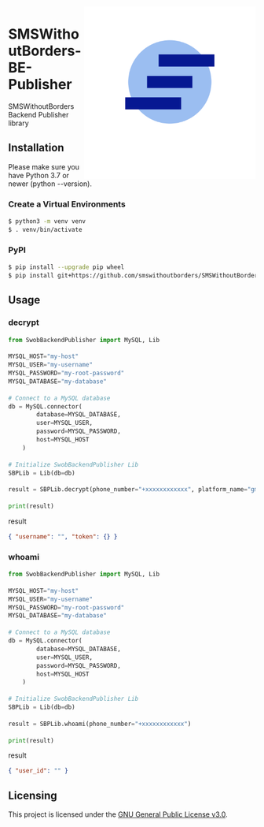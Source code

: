 <img src="https://github.com/smswithoutborders/SMSWithoutBorders-Resources/raw/master/multimedia/img/swob_logo_icon.png" align="right" width="350px"/>

# SMSWithoutBorders-BE-Publisher

SMSWithoutBorders Backend Publisher library

## Installation

Please make sure you have Python 3.7 or newer (python --version).

### Create a Virtual Environments

```bash
$ python3 -m venv venv
$ . venv/bin/activate
```

### PyPI

```bash
$ pip install --upgrade pip wheel
$ pip install git+https://github.com/smswithoutborders/SMSWithoutBorders-BE-Publisher.git#egg=SwobBackendPublisher
```

## Usage

### decrypt

```python
from SwobBackendPublisher import MySQL, Lib

MYSQL_HOST="my-host"
MYSQL_USER="my-username"
MYSQL_PASSWORD="my-root-password"
MYSQL_DATABASE="my-database"

# Connect to a MySQL database
db = MySQL.connector(
        database=MYSQL_DATABASE,
        user=MYSQL_USER,
        password=MYSQL_PASSWORD,
        host=MYSQL_HOST
    )

# Initialize SwobBackendPublisher Lib
SBPLib = Lib(db=db)

result = SBPLib.decrypt(phone_number="+xxxxxxxxxxxx", platform_name="gmail")

print(result)
```

result

```json
{ "username": "", "token": {} }
```

### whoami

```python
from SwobBackendPublisher import MySQL, Lib

MYSQL_HOST="my-host"
MYSQL_USER="my-username"
MYSQL_PASSWORD="my-root-password"
MYSQL_DATABASE="my-database"

# Connect to a MySQL database
db = MySQL.connector(
        database=MYSQL_DATABASE,
        user=MYSQL_USER,
        password=MYSQL_PASSWORD,
        host=MYSQL_HOST
    )

# Initialize SwobBackendPublisher Lib
SBPLib = Lib(db=db)

result = SBPLib.whoami(phone_number="+xxxxxxxxxxxx")

print(result)
```

result

```json
{ "user_id": "" }
```

## Licensing

This project is licensed under the [GNU General Public License v3.0](LICENSE).
